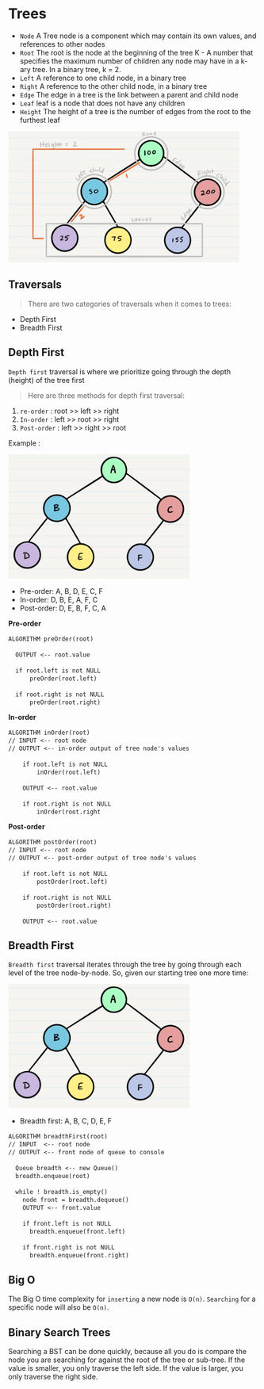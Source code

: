 # Trees

* `Node` A Tree node is a component which may contain its own values, and references to other nodes
* `Root` The root is the node at the beginning of the tree
K - A number that specifies the maximum number of children any node may have in a k-ary tree. In a binary tree, k = 2.
* `Left` A reference to one child node, in a binary tree
* `Right` A reference to the other child node, in a binary tree
* `Edge` The edge in a tree is the link between a parent and child node
* `Leaf` leaf is a node that does not have any children
* `Height` The height of a tree is the number of edges from the root to the furthest leaf

![](./img/Trees.png)

## Traversals

>There are two categories of traversals when it comes to trees:

* Depth First
* Breadth First

## Depth First

`Depth first` traversal is where we prioritize going through the depth (height) of the tree first

>Here are three methods for depth first traversal:

1. `re-order` : root >> left >> right
2. `In-order` : left >> root >> right
3. `Post-order` : left >> right >> root

Example :

![](./img/DepthFirst.png)

* Pre-order: A, B, D, E, C, F
* In-order: D, B, E, A, F, C
* Post-order: D, E, B, F, C, A

**Pre-order**

```
ALGORITHM preOrder(root)

  OUTPUT <-- root.value

  if root.left is not NULL
      preOrder(root.left)

  if root.right is not NULL
      preOrder(root.right)
```

**In-order**
```
ALGORITHM inOrder(root)
// INPUT <-- root node
// OUTPUT <-- in-order output of tree node's values

    if root.left is not NULL
        inOrder(root.left)

    OUTPUT <-- root.value

    if root.right is not NULL
        inOrder(root.right
```

**Post-order**
```
ALGORITHM postOrder(root)
// INPUT <-- root node
// OUTPUT <-- post-order output of tree node's values

    if root.left is not NULL
        postOrder(root.left)

    if root.right is not NULL
        postOrder(root.right)

    OUTPUT <-- root.value
```

## Breadth First
`Breadth first` traversal iterates through the tree by going through each level of the tree node-by-node. So, given our starting tree one more time:


![](./img/DepthFirst.png)

* Breadth first: A, B, C, D, E, F

```
ALGORITHM breadthFirst(root)
// INPUT  <-- root node
// OUTPUT <-- front node of queue to console

  Queue breadth <-- new Queue()
  breadth.enqueue(root)

  while ! breadth.is_empty()
    node front = breadth.dequeue()
    OUTPUT <-- front.value

    if front.left is not NULL
      breadth.enqueue(front.left)

    if front.right is not NULL
      breadth.enqueue(front.right)
```

## Big O

The Big O time complexity for `inserting` a new node is `O(n)`. 
`Searching` for a specific node will also be `O(n)`.

## Binary Search Trees

Searching a BST can be done quickly, because all you do is compare the node you are searching for against the root of the tree or sub-tree. If the value is smaller, you only traverse the left side. If the value is larger, you only traverse the right side.





